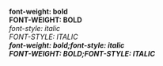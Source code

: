 **font-weight: bold**   
**FONT-WEIGHT: BOLD**   
_font-style: italic_   
_FONT-STYLE: ITALIC_   
_**font-weight: bold;font-style: italic**_   
_**FONT-WEIGHT: BOLD;FONT-STYLE: ITALIC**_ 
